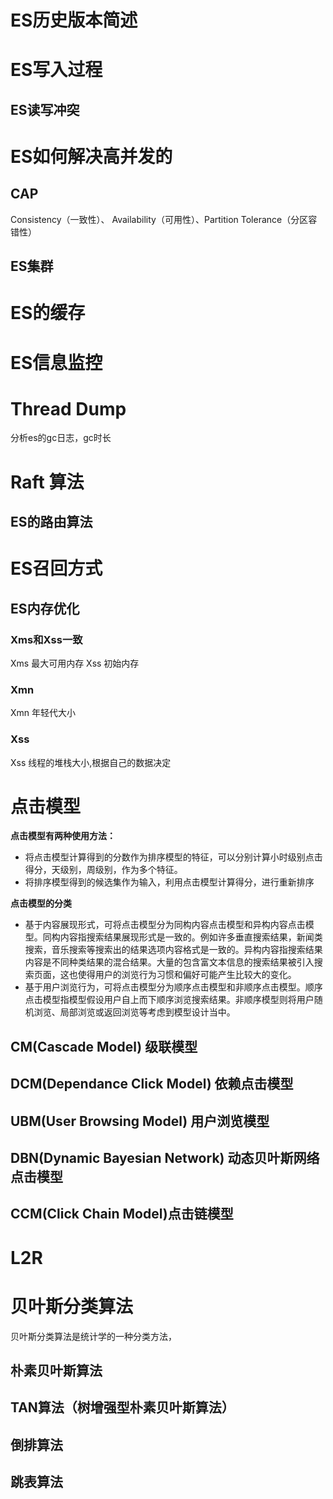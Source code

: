 # ES历史版本简述

# ES写入过程
## ES读写冲突


# ES如何解决高并发的
## CAP
Consistency（一致性）、 Availability（可用性）、Partition Tolerance（分区容错性）

## ES集群

# ES的缓存

# ES信息监控
# Thread Dump
分析es的gc日志，gc时长

# Raft 算法
## ES的路由算法


# ES召回方式








## ES内存优化
### Xms和Xss一致
Xms 最大可用内存
Xss 初始内存
### Xmn
Xmn 年轻代大小
### Xss
Xss 线程的堆栈大小,根据自己的数据决定

































































































































# 点击模型
**点击模型有两种使用方法：**
- 将点击模型计算得到的分数作为排序模型的特征，可以分别计算小时级别点击得分，天级别，周级别，作为多个特征。
- 将排序模型得到的候选集作为输入，利用点击模型计算得分，进行重新排序

**点击模型的分类**

- 基于内容展现形式，可将点击模型分为同构内容点击模型和异构内容点击模型。同构内容指搜索结果展现形式是一致的。例如许多垂直搜索结果，新闻类搜索，音乐搜索等搜索出的结果选项内容格式是一致的。异构内容指搜索结果内容是不同种类结果的混合结果。大量的包含富文本信息的搜索结果被引入搜索页面，这也使得用户的浏览行为习惯和偏好可能产生比较大的变化。
- 基于用户浏览行为，可将点击模型分为顺序点击模型和非顺序点击模型。顺序点击模型指模型假设用户自上而下顺序浏览搜索结果。非顺序模型则将用户随机浏览、局部浏览或返回浏览等考虑到模型设计当中。


## CM(Cascade Model) 级联模型



## DCM(Dependance Click Model) 依赖点击模型



## UBM(User Browsing Model) 用户浏览模型



## DBN(Dynamic Bayesian Network) 动态贝叶斯网络点击模型



## CCM(Click Chain Model)点击链模型


# L2R

# 贝叶斯分类算法

贝叶斯分类算法是统计学的一种分类方法，

## 朴素贝叶斯算法

## TAN算法（树增强型朴素贝叶斯算法）



## 倒排算法

## 跳表算法